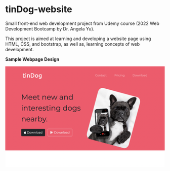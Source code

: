 # tinDog-website

Small front-end web development project from Udemy course (2022 Web Development Bootcamp by Dr. Angela Yu). 

This project is aimed at learning and developing a website page using HTML, CSS, and bootstrap, as well as, learning concepts of web development. 

**Sample Webpage Design**

![Display](ReadMeImages/Display.png)